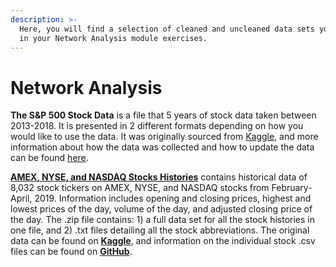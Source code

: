 ```yaml
---
description: >-
  Here, you will find a selection of cleaned and uncleaned data sets you can use
  in your Network Analysis module exercises.
---
```


# Network Analysis

**The S&P 500 Stock Data** is a file that 5 years of stock data taken between 2013-2018. It is presented in 2 different formats depending on how you would like to use the data. It was originally sourced from [Kaggle](https://www.kaggle.com/camnugent/sandp500), and more information about how the data was collected and how to update the data can be found [here](https://github.com/CNuge/kaggle-code/tree/master/stock_data). 

[**AMEX, NYSE, and NASDAQ Stocks Histories**](https://github.com/MaurissaCM/Decoded-DA-Datastore/raw/master/data/stock-histories.zip) contains historical data of 8,032 stock tickers on AMEX, NYSE, and NASDAQ stocks from February-April, 2019. Information includes opening and closing prices, highest and lowest prices of the day, volume of the day, and adjusted closing price of the day. The .zip file contains: 1\) a full data set for all the stock histories in one file, and 2\) .txt files detailing all the stock abbreviations. The original data can be found on [**Kaggle**](https://www.kaggle.com/qks1lver/amex-nyse-nasdaq-stock-histories), and information on the individual stock .csv files can be found on [**GitHub**](https://github.com/qks1lver/redtide).

